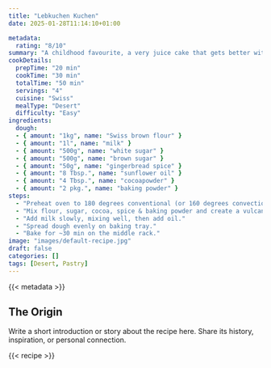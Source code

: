 ```yaml
---
title: "Lebkuchen Kuchen"
date: 2025-01-28T11:14:10+01:00

metadata:
  rating: "8/10"
summary: "A childhood favourite, a very juice cake that gets better with time in the fridge, as the dough soaks through and gets even juicier."
cookDetails:
  prepTime: "20 min"
  cookTime: "30 min"
  totalTime: "50 min"
  servings: "4"
  cuisine: "Swiss"
  mealType: "Desert"
  difficulty: "Easy"
ingredients:
  dough:
  - { amount: "1kg", name: "Swiss brown flour" }
  - { amount: "1l", name: "milk" }
  - { amount: "500g", name: "white sugar" }
  - { amount: "500g", name: "brown sugar" }
  - { amount: "50g", name: "gingerbread spice" }
  - { amount: "8 Tbsp.", name: "sunflower oil" }
  - { amount: "4 Tbsp.", name: "cocoapowder" }
  - { amount: "2 pkg.", name: "baking powder" }
steps:
  - "Preheat oven to 180 degrees conventional (or 160 degrees convection)."
  - "Mix flour, sugar, cocoa, spice & baking powder and create a vulcano."
  - "Add milk slowly, mixing well, then add oil."
  - "Spread dough evenly on baking tray."
  - "Bake for ~30 min on the middle rack."
image: "images/default-recipe.jpg"
draft: false
categories: []
tags: [Desert, Pastry]
---
```


{{< metadata >}}

## The Origin

Write a short introduction or story about the recipe here. Share its history, inspiration, or personal connection.

{{< recipe >}}